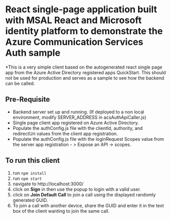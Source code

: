 # React single-page application built with MSAL React and Microsoft identity platform to demonstrate the Azure Communication Services Auth sample

\*This is a very simple client based on the autogenerated react single page app from the Azure Active Directory registered apps QuickStart. This should not be used for production and serves as a sample to see how the backend can be called.

## Pre-Requisite
 - Backend server set up and running. (If deployed to a non local environment, modify SERVER_ADDRESS in acsAuthApiCaller.js)
 - Single page client app registered on Azure Active Directory. 
 - Populate the authConfig.js file with the clientId, authority, and redirectUri values from the client app registration.
 - Populate the authConfig.js file with the loginRequest Scopes value from the server app registration - > Expose an API -> scopes.

## To run this client
1. run `npm install`
2. run `npm start`
3. navigate to http://localhost:3000/
4. click on **Sign** in then use the popup to login with a valid user. 
5. click on **Join Default Call** to join a call using the displayed randomly generated GUID.
6. To join a call with another device, share the GUID and enter it in the text box of the client wanting to join the same call.